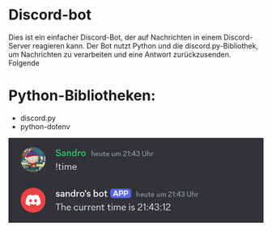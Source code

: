 # Discord-bot

Dies ist ein einfacher Discord-Bot, der auf Nachrichten in einem Discord-Server reagieren kann. Der Bot nutzt Python und
die discord.py-Bibliothek, um Nachrichten zu verarbeiten und eine Antwort zurückzusenden.
Folgende 

# Python-Bibliotheken:
<ul> 
    <li>discord.py</li>
    <li>python-dotenv </li> 
</ul>
<img src="Discord-bot.png" alt="Discord-Bot">